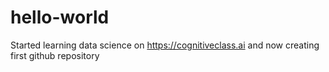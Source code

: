 # hello-world
Started learning data science on https://cognitiveclass.ai and now creating first github repository
